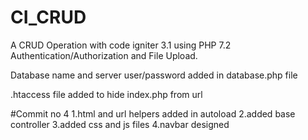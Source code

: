 # CI_CRUD
A CRUD Operation with code igniter 3.1 using PHP 7.2 Authentication/Authorization and File Upload.

Database name and server user/password added in database.php file

.htaccess file added to hide index.php from url

#Commit no 4
1.html and url helpers added in autoload
2.added base controller
3.added css and js files
4.navbar designed